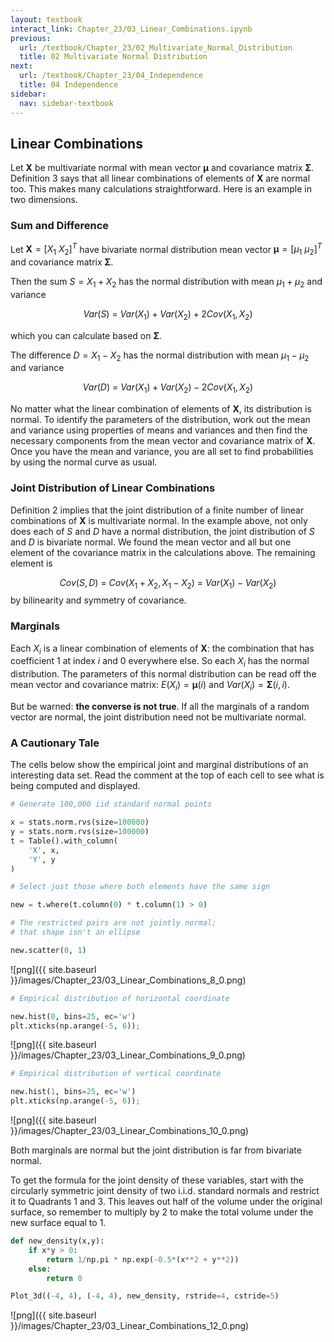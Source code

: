 ```yaml
---
layout: textbook
interact_link: Chapter_23/03_Linear_Combinations.ipynb
previous:
  url: /textbook/Chapter_23/02_Multivariate_Normal_Distribution
  title: 02 Multivariate Normal Distribution
next:
  url: /textbook/Chapter_23/04_Independence
  title: 04 Independence
sidebar:
  nav: sidebar-textbook
---
```


## Linear Combinations ##

Let $\mathbf{X}$ be multivariate normal with mean vector $\boldsymbol{\mu}$ and covariance matrix $\boldsymbol{\Sigma}$. Definition 3 says that all linear combinations of elements of $\mathbf{X}$ are normal too. This makes many calculations straightforward. Here is an example in two dimensions.

### Sum and Difference ###
Let $\mathbf{X} = [X_1 ~ X_2]^T$ have bivariate normal distribution mean vector $\boldsymbol{\mu} = [\mu_1 ~ \mu_2]^T$ and covariance matrix $\boldsymbol{\Sigma}$.

Then the sum $S = X_1 + X_2$ has the normal distribution with mean $\mu_1 + \mu_2$ and variance

$$
Var(S) ~ = ~ Var(X_1) + Var(X_2) + 2Cov(X_1, X_2)
$$

which you can calculate based on $\boldsymbol{\Sigma}$.

The difference $D= X_1 - X_2$ has the normal distribution with mean $\mu_1 - \mu_2$ and variance

$$
Var(D) ~ = ~ Var(X_1) + Var(X_2) - 2Cov(X_1, X_2)
$$

No matter what the linear combination of elements of $\mathbf{X}$, its distribution is normal. To identify the parameters of the distribution, work out the mean and variance using properties of means and variances and then find the necessary components from the mean vector and covariance matrix of $\mathbf{X}$. Once you have the mean and variance, you are all set to find probabilities by using the normal curve as usual.

### Joint Distribution of Linear Combinations ###
Definition 2 implies that the joint distribution of a finite number of linear combinations of $\mathbf{X}$ is multivariate normal. In the example above, not only does each of $S$ and $D$ have a normal distribution, the joint distribution of $S$ and $D$ is bivariate normal. We found the mean vector and all but one element of the covariance matrix in the calculations above. The remaining element is

$$
Cov(S, D) ~ = ~ Cov(X_1 + X_2, X_1 - X_2) ~ = ~ Var(X_1) - Var(X_2)
$$
by bilinearity and symmetry of covariance.

### Marginals ###
Each $X_i$ is a linear combination of elements of $\mathbf{X}$: the combination that has coefficient 1 at index $i$ and 0 everywhere else. So each $X_i$ has the normal distribution. The parameters of this normal distribution can be read off the mean vector and covariance matrix: $E(X_i) = \boldsymbol{\mu}(i)$ and $Var(X_i) = \boldsymbol{\Sigma}(i, i)$.

But be warned: **the converse is not true**. If all the marginals of a random vector are normal, the joint distribution need not be multivariate normal.

### A Cautionary Tale ###
The cells below show the empirical joint and marginal distributions of an interesting data set. Read the comment at the top of each cell to see what is being computed and displayed.


<div class="input_area" markdown="1">

```python
# Generate 100,000 iid standard normal points

x = stats.norm.rvs(size=100000)
y = stats.norm.rvs(size=100000)
t = Table().with_column(
    'X', x,
    'Y', y
)
```

</div>


<div class="input_area" markdown="1">

```python
# Select just those where both elements have the same sign

new = t.where(t.column(0) * t.column(1) > 0)
```

</div>


<div class="input_area" markdown="1">

```python
# The restricted pairs are not jointly normal;
# that shape isn't an ellipse

new.scatter(0, 1)
```

</div>


![png]({{ site.baseurl }}/images/Chapter_23/03_Linear_Combinations_8_0.png)



<div class="input_area" markdown="1">

```python
# Empirical distribution of horizontal coordinate

new.hist(0, bins=25, ec='w')
plt.xticks(np.arange(-5, 6));
```

</div>


![png]({{ site.baseurl }}/images/Chapter_23/03_Linear_Combinations_9_0.png)



<div class="input_area" markdown="1">

```python
# Empirical distribution of vertical coordinate

new.hist(1, bins=25, ec='w')
plt.xticks(np.arange(-5, 6));
```

</div>


![png]({{ site.baseurl }}/images/Chapter_23/03_Linear_Combinations_10_0.png)


Both marginals are normal but the joint distribution is far from bivariate normal. 

To get the formula for the joint density of these variables, start with the circularly symmetric joint density of two i.i.d. standard normals and restrict it to Quadrants 1 and 3. This leaves out half of the volume under the original surface, so remember to multiply by 2 to make the total volume under the new surface equal to 1.


<div class="input_area" markdown="1">

```python
def new_density(x,y):
    if x*y > 0:
        return 1/np.pi * np.exp(-0.5*(x**2 + y**2))
    else:
        return 0

Plot_3d((-4, 4), (-4, 4), new_density, rstride=4, cstride=5)
```

</div>


![png]({{ site.baseurl }}/images/Chapter_23/03_Linear_Combinations_12_0.png)

